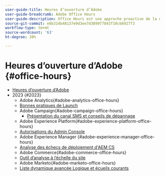```yaml
---
user-guide-title: Heures d’ouverture d’Adobe
user-guide-breadcrumb: Adobe Office Hours
user-guide-description: Office Hours est une approche proactive de la déviation des cas en offrant aux clients des webinaires spécifiques aux solutions.
source-git-commit: e6b314b48137e9d3ee7d389977843f10cb6927f3
workflow-type: tm+mt
source-wordcount: '63'
ht-degree: 20%

---
```



# Heures d’ouverture d’Adobe {#office-hours}

+ [Heures d’ouverture d’Adobe](overview.md)
+ 2023 {#2023}
   + Adobe Analytics{#adobe-analytics-office-hours}
   + [Bonnes pratiques de Launch](2023/launch-best-practices.md)
   + Adobe Campaign{#adobe-campaign-office-hours}
      + [Présentation du canal SMS et conseils de dépannage](2023/ac-sms-channel-overview.md)
   + Adobe Experience Platform{#adobe-experience-platform-office-hours}
   + [Autorisations du Admin Console](2023/aep-admin-console-permissions.md)
   + Adobe Experience Manager   {#adobe-experience-manager-office-hours}
   + [Analyse des échecs de déploiement d&#39;AEM CS](2023/aem-deployment-failures-analysis)
   + Adobe Commerce{#adobe-commerce-office-hours}
   + [Outil d’analyse à l’échelle du site](2023/site-wide-analysis-tool.md)
   + Adobe Marketo{#adobe-marketo-office-hours}
   + [Liste dynamique avancée Logique et écueils courants](2023/marketo-common-pitfalls.md)